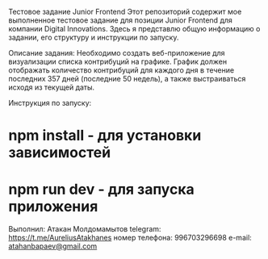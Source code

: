 Тестовое задание Junior Frontend
Этот репозиторий содержит мое выполненное тестовое задание для позиции Junior Frontend для компании Digital Innovations. Здесь я представлю общую информацию о задании, его структуру и инструкции по запуску.

Описание задания:
Необходимо создать веб-приложение для визуализации списка контрибуций на графике. График должен отображать количество контрибуций для каждого дня в течение последних 357 дней (последние 50 недель), а также выстраиваться исходя из текущей даты.

Инструкция по запуску:
# npm install - для установки зависимостей
# npm run dev - для запуска приложения

Выполнил: Атакан Молдомамытов
telegram: https://t.me/AureliusAtakhanes
номер телефона: 996703296698
e-mail: atahanbapaev@gmail.com